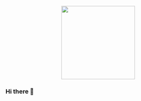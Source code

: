 <p align="center">
  <img src="https://github.com/vndanycode/vndanycode/main/photo_me.png" height="200"/>
</p>


### Hi there 👋

<!--
**vndanycode/vndanycode** is a ✨ _special_ ✨ repository because its `README.md` (this file) appears on your GitHub profile.

Here are some ideas to get you started:

- 🔭 I’m currently working on ...
- 🌱 I’m currently learning ...
- 👯 I’m looking to collaborate on ...
- 🤔 I’m looking for help with ...
- 💬 Ask me about ...
- 📫 How to reach me: ...
- 😄 Pronouns: ...
- ⚡ Fun fact: ...
-->
